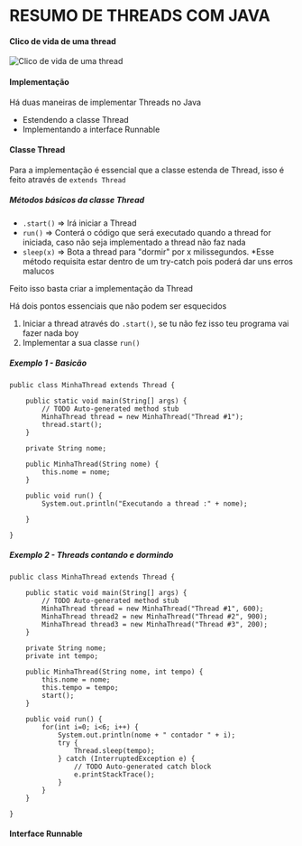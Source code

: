 # RESUMO DE THREADS COM JAVA

#### Clico de vida de uma thread

![Clico de vida de uma thread](/Ciclo_de_vida_de_uma_Thread.png)

#### Implementação

Há duas maneiras de implementar Threads no Java

* Estendendo a classe Thread
* Implementando a interface Runnable

#### Classe Thread

Para a implementação é essencial que a classe estenda de Thread, isso é feito através de `extends Thread`

##### Métodos básicos da classe Thread
* `.start()` => Irá iniciar a Thread
* `run()` => Conterá o código que será executado quando a thread for iniciada, caso não seja implementado a thread não faz nada
* `sleep(x)` => Bota a thread para "dormir" por x milissegundos. *Esse método requisita estar dentro de um try-catch pois poderá dar uns erros malucos

Feito isso basta criar a implementação da Thread

Há dois pontos essenciais que não podem ser esquecidos
1. Iniciar a thread através do `.start()`, se tu não fez isso teu programa vai fazer nada boy
2. Implementar a sua classe `run()`

##### Exemplo 1 - Basicão

```
public class MinhaThread extends Thread {

	public static void main(String[] args) {
		// TODO Auto-generated method stub
		MinhaThread thread = new MinhaThread("Thread #1");
		thread.start();
	}

	private String nome;

	public MinhaThread(String nome) {
		this.nome = nome;
	}

	public void run() {
		System.out.println("Executando a thread :" + nome);

	}

}

```

##### Exemplo 2 - Threads contando e dormindo
```
public class MinhaThread extends Thread {

	public static void main(String[] args) {
		// TODO Auto-generated method stub
		MinhaThread thread = new MinhaThread("Thread #1", 600);
		MinhaThread thread2 = new MinhaThread("Thread #2", 900);
		MinhaThread thread3 = new MinhaThread("Thread #3", 200);
	}

	private String nome;
	private int tempo;

	public MinhaThread(String nome, int tempo) {
		this.nome = nome;
		this.tempo = tempo;
		start();
	}

	public void run() {
		for(int i=0; i<6; i++) {
			System.out.println(nome + " contador " + i);
			try {
				Thread.sleep(tempo);
			} catch (InterruptedException e) {
				// TODO Auto-generated catch block
				e.printStackTrace();
			}
		}
	}

}
```

#### Interface Runnable


